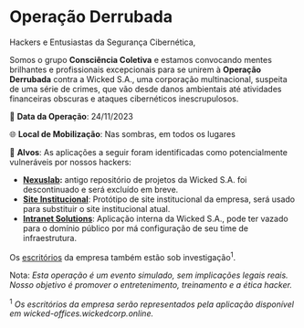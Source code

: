 # Operação Derrubada

Hackers e Entusiastas da Segurança Cibernética,

Somos o grupo **Consciência Coletiva** e estamos convocando mentes brilhantes e profissionais excepcionais para se unirem à **Operação Derrubada** contra a Wicked S.A., uma corporação multinacional, suspeita de uma série de crimes, que vão desde danos ambientais até atividades financeiras obscuras e ataques cibernéticos inescrupulosos.

📅 **Data da Operação**: 24/11/2023

🌐 **Local de Mobilização**: Nas sombras, em todos os lugares

🎯 **Alvos**: As aplicações a seguir foram identificadas como potencialmente vulneráveis por nossos hackers:

- **[Nexuslab](/):** antigo repositório de projetos da Wicked S.A. foi descontinuado e será excluído em breve.
- **[Site Institucional](https://github.com/Shinji-Mimura/ShinjiPath/)**: Protótipo de site institucional da empresa, será usado para substituir o site institucional atual.
- **[Intranet Solutions](https://github.com/GabrielVanLoon/TAC_CTF_Challenges_2023)**: Aplicação interna da Wicked S.A., pode ter vazado para o domínio público por má configuração de seu time de infraestrutura.

Os [escritórios](https://github.com/GabrielVanLoon/TAC_CTF_Challenges_2023) da empresa também estão sob investigação<sup>1</sup>.

Nota: _Esta operação é um evento simulado, sem implicações legais reais. Nosso objetivo é promover o entretenimento, treinamento e a ética hacker._

<sup>1</sup> _Os escritórios da empresa serão representados pela aplicação disponível em wicked-offices.wickedcorp.online._